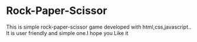 # Rock-Paper-Scissor
This is simple rock-paper-scissor game developed with html,css,javascript.. It is user friendly and simple one.I hope you Like it

